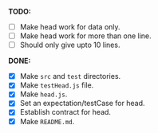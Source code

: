 **TODO:**

- [ ] Make head work for data only.
- [ ] Make head work for more than one line.
- [ ] Should only give upto 10 lines.

**DONE:**

- [x] Make `src` and `test` directories.
- [x] Make `testHead.js` file.
- [x] Make `head.js`.
- [x] Set an expectation/testCase for head.
- [x] Establish contract for head.
- [x] Make `README.md`.